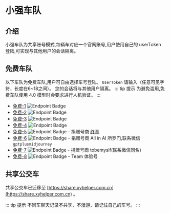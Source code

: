 # 小强车队

## 介绍

小强车队为共享账号模式,每辆车对应一个官网账号,用户使用自己的 userToken 登陆,可实现与其他用户的会话隔离。

## 免费车队

以下车队为免费车队,用户可自由选择车号登陆。 `UserToken` 请输入（任意可见字符，长度在6~18之间）。 您的会话将与其他用户隔离。
::: tip 提示
为避免滥用,免费车队使用 4.0 模型时会要求进行人机验证。
:::

- [免费-1](https://free-1.xyhelper.cn) ![Endpoint Badge](https://shields.xyhelper.com.cn/endpoint?url=https%3A%2F%2Ffree-1.xyhelper.cn%2Fendpoint)
- [免费-2](https://free-2.xyhelper.cn) ![Endpoint Badge](https://shields.xyhelper.com.cn/endpoint?url=https%3A%2F%2Ffree-2.xyhelper.cn%2Fendpoint)
- [免费-3](https://free-3.xyhelper.cn) ![Endpoint Badge](https://shields.xyhelper.com.cn/endpoint?url=https%3A%2F%2Ffree-3.xyhelper.cn%2Fendpoint)
- [免费-4](https://free-4.xyhelper.cn) ![Endpoint Badge](https://shields.xyhelper.com.cn/endpoint?url=https%3A%2F%2Ffree-4.xyhelper.cn%2Fendpoint)
- [免费-5](https://free-5.xyhelper.cn) ![Endpoint Badge](https://shields.xyhelper.com.cn/endpoint?url=https%3A%2F%2Ffree-5.xyhelper.cn%2Fendpoint) - 捐赠号商 [终章](https://rao2-daili.hf.space)
- [免费-6](https://free-6.xyhelper.cn) ![Endpoint Badge](https://shields.xyhelper.com.cn/endpoint?url=https%3A%2F%2Ffree-6.xyhelper.cn%2Fendpoint) - 捐赠号商 All in AI 所罗门,联系微信 `gptplusmidjourney`
- [免费-7](https://free-7.xyhelper.cn) ![Endpoint Badge](https://shields.xyhelper.com.cn/endpoint?url=https%3A%2F%2Ffree-7.xyhelper.cn%2Fendpoint) - 捐赠号商 tobemyslf(联系微信同名)
- [免费-8](https://free-8.xyhelper.cn) ![Endpoint Badge](https://shields.xyhelper.com.cn/endpoint?url=https%3A%2F%2Ffree-8.xyhelper.cn%2Fendpoint) - Team 体验号

## 共享公交车

共享公交车已迁移至 [https://share.xyhelper.com.cn](https://share.xyhelper.com.cn) 。

::: tip 提示
不同车聊天记录不共享，不漫游，请记住自己的车号。
:::
